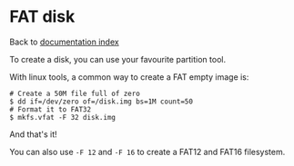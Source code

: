 # FAT disk

Back to [documentation index](index.md)

To create a disk, you can use your favourite partition tool.

With linux tools, a common way to create a FAT empty image is:

```
# Create a 50M file full of zero
$ dd if=/dev/zero of=/disk.img bs=1M count=50
# Format it to FAT32
$ mkfs.vfat -F 32 disk.img
```

And that's it!

You can also use `-F 12` and `-F 16` to create a FAT12 and FAT16 filesystem.

